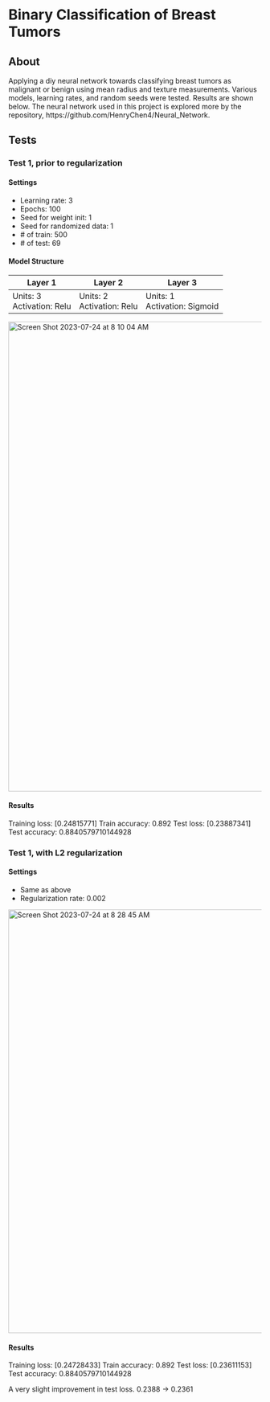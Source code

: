 <h1>Binary Classification of Breast Tumors</h1>
<h2>About</h2>
<p>Applying a diy neural network towards classifying breast tumors as malignant or benign using mean radius and texture measurements. Various models, learning rates, and random seeds were tested. Results are shown below. The neural network used in this project is explored more by the repository, https://github.com/HenryChen4/Neural_Network.</p>
<h2>Tests</h2> 
<h3>Test 1, prior to regularization</h3>
<h4>Settings</h4>
<ul>
  <li>Learning rate: 3</li>
  <li>Epochs: 100</li>
  <li>Seed for weight init: 1</li>
  <li>Seed for randomized data: 1</li>
  <li># of train: 500</li>
  <li># of test: 69</li>
</ul>
<h4>Model Structure</h4>
<table class="tg">
<thead>
  <tr>
    <th class="tg-sg5v">Layer 1</th>
    <th class="tg-0pky">Layer 2</th>
    <th class="tg-0pky">Layer 3</th>
  </tr>
</thead>
<tbody>
  <tr>
    <td class="tg-0pky">Units: 3<br>Activation: Relu</td>
    <td class="tg-0pky">Units: 2<br>Activation: Relu</td>
    <td class="tg-0pky">Units: 1<br>Activation: Sigmoid</td>
  </tr>
</tbody>
</table>
<img width="935" alt="Screen Shot 2023-07-24 at 8 10 04 AM" src="https://github.com/HenryChen4/Tumor_Classification/assets/71111859/253d92ee-fe86-4705-a4ee-51d19bfc9f6c">
<h4>Results</h4>
<p>Training loss: [0.24815771]
Train accuracy: 0.892
Test loss: [0.23887341]
Test accuracy: 0.8840579710144928</p>
<h3>Test 1, with L2 regularization</h3>
<h4>Settings</h4>
<ul>
  <li>Same as above</li>
  <li>Regularization rate: 0.002</li>
</ul>
<img width="843" alt="Screen Shot 2023-07-24 at 8 28 45 AM" src="https://github.com/HenryChen4/Tumor_Classification/assets/71111859/e63eea75-5f44-4563-ad48-d08c15613828">
<h4>Results</h4>
<p>Training loss: [0.24728433]
Train accuracy: 0.892
Test loss: [0.23611153]
Test accuracy: 0.8840579710144928</p>
<p>A very slight improvement in test loss. 0.2388 -> 0.2361</p>


